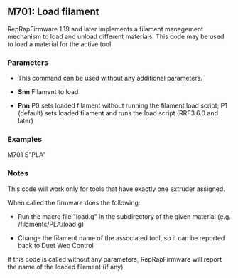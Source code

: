 ## M701: Load filament

RepRapFirmware 1.19 and later implements a filament management mechanism to load and unload different materials. This code may be used to load a material for the active tool.

### Parameters

- This command can be used without any additional parameters.

- **Snn** Filament to load

- **Pnn** P0 sets loaded filament without running the filament load script; P1 (default) sets loaded filament and runs the load script (RRF3.6.0 and later)

### Examples

M701 S"PLA"

### Notes

This code will work only for tools that have exactly one extruder assigned.

When called the firmware does the following:

- Run the macro file "load.g" in the subdirectory of the given material (e.g. /filaments/PLA/load.g)

- Change the filament name of the associated tool, so it can be reported back to Duet Web Control

If this code is called without any parameters, RepRapFirmware will report the name of the loaded filament (if any).

